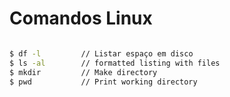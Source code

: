 # Comandos Linux


```sh

$ df -l			// Listar espaço em disco
$ ls -al     	// formatted listing with files
$ mkdir 		// Make directory
$ pwd			// Print working directory

```

